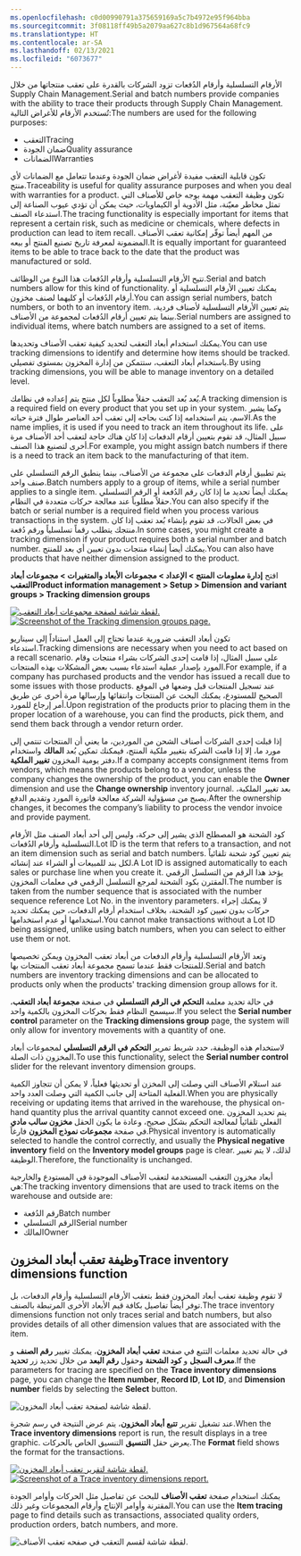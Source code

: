 ```yaml
---
ms.openlocfilehash: c0d00990791a375659169a5c7b4972e95f964bba
ms.sourcegitcommit: 3f08118ff49b5a2079aa627c8b1d967564a68fc9
ms.translationtype: HT
ms.contentlocale: ar-SA
ms.lasthandoff: 02/13/2021
ms.locfileid: "6073677"
---
```

<span data-ttu-id="3766c-101">الأرقام التسلسلية وأرقام الدُفعات تزود الشركات بالقدرة على تعقب منتجاتها من خلال Supply Chain Management.</span><span class="sxs-lookup"><span data-stu-id="3766c-101">Serial and batch numbers provide companies with the ability to trace their products through Supply Chain Management.</span></span> <span data-ttu-id="3766c-102">تُستخدم الأرقام للأغراض التالية:</span><span class="sxs-lookup"><span data-stu-id="3766c-102">The numbers are used for the following purposes:</span></span>

- <span data-ttu-id="3766c-103">التعقب</span><span class="sxs-lookup"><span data-stu-id="3766c-103">Tracing</span></span>
- <span data-ttu-id="3766c-104">ضمان الجودة</span><span class="sxs-lookup"><span data-stu-id="3766c-104">Quality assurance</span></span>
- <span data-ttu-id="3766c-105">الضمانات</span><span class="sxs-lookup"><span data-stu-id="3766c-105">Warranties</span></span>

<span data-ttu-id="3766c-106">تكون قابلية التعقب مفيدة لأغراض ضمان الجودة وعندما تتعامل مع الضمانات لأي منتج.</span><span class="sxs-lookup"><span data-stu-id="3766c-106">Traceability is useful for quality assurance purposes and when you deal with warranties for a product.</span></span> <span data-ttu-id="3766c-107">تكون وظيفة التعقب مهمة بوجه خاص للأصناف التي تمثل مخاطر معيّنة، مثل الأدوية أو الكيماويات، حيث يمكن أن تؤدي عيوب الصناعة إلى استدعاء الصنف.</span><span class="sxs-lookup"><span data-stu-id="3766c-107">The tracing functionality is especially important for items that represent a certain risk, such as medicine or chemicals, where defects in production can lead to  item recall.</span></span> <span data-ttu-id="3766c-108">من المهم أيضاً توفّر إمكانية تعقب الأصناف المضمونة لمعرفة تاريخ تصنيع المنتج أو بيعه.</span><span class="sxs-lookup"><span data-stu-id="3766c-108">It is equally important for guaranteed items to be able to trace back to the date that the product was manufactured or sold.</span></span>

<span data-ttu-id="3766c-109">تتيح الأرقام التسلسلية وأرقام الدُفعات هذا النوع من الوظائف.</span><span class="sxs-lookup"><span data-stu-id="3766c-109">Serial and batch numbers allow for this kind of functionality.</span></span> <span data-ttu-id="3766c-110">يمكنك تعيين الأرقام التسلسلية أو أرقام الدُفعات أو كليهما لصنف مخزون.</span><span class="sxs-lookup"><span data-stu-id="3766c-110">You can assign serial numbers, batch numbers, or both to an inventory item.</span></span> <span data-ttu-id="3766c-111">يتم تعيين الأرقام التسلسلية لأصناف فردية، بينما يتم تعيين أرقام الدُفعات لمجموعة من الأصناف.</span><span class="sxs-lookup"><span data-stu-id="3766c-111">Serial numbers are assigned to individual items, where batch numbers are assigned to a set of items.</span></span>

<span data-ttu-id="3766c-112">يمكنك استخدام أبعاد التعقب لتحديد كيفية تعقب الأصناف وتحديدها.</span><span class="sxs-lookup"><span data-stu-id="3766c-112">You can use tracking dimensions to identify and determine how items should be tracked.</span></span> <span data-ttu-id="3766c-113">باستخدام أبعاد التعقب، ستتمكن من إدارة المخزون بمستوى تفصيلي.</span><span class="sxs-lookup"><span data-stu-id="3766c-113">By using tracking dimensions, you will be able to manage inventory on a detailed level.</span></span>

<span data-ttu-id="3766c-114">يُعد بُعد التعقب حقلاً مطلوباً لكل منتج يتم إعداده في نظامك.</span><span class="sxs-lookup"><span data-stu-id="3766c-114">A tracking dimension is a required field on every product that you set up in your system.</span></span> <span data-ttu-id="3766c-115">وكما يشير الاسم، يتم استخدامه إذا كنت بحاجه إلى تعقب أحد العناصر طوال فترة حياته.</span><span class="sxs-lookup"><span data-stu-id="3766c-115">As the name implies, it is used if you need to track an item throughout its life.</span></span> <span data-ttu-id="3766c-116">على سبيل المثال، قد تقوم بتعيين أرقام الدفعات إذا كان هناك حاجة لتعقب أحد الأصناف مرة أخرى لتصنيع هذا الصنف.</span><span class="sxs-lookup"><span data-stu-id="3766c-116">For example, you might assign batch numbers if there is a need to track an item back to the manufacturing of that item.</span></span> 

<span data-ttu-id="3766c-117">يتم تطبيق أرقام الدفعات على مجموعة من الأصناف، بينما ينطبق الرقم التسلسلي على صنف واحد.</span><span class="sxs-lookup"><span data-stu-id="3766c-117">Batch numbers apply to a group of items, while a serial number applies to a single item.</span></span> <span data-ttu-id="3766c-118">يمكنك أيضاً تحديد ما إذا كان رقم الدُفعة أو الرقم التسلسلي حقلاً مطلوباً عند معالجة حركات متعددة في النظام.</span><span class="sxs-lookup"><span data-stu-id="3766c-118">You can also specify if the batch or serial number is a required field when you process various transactions in the system.</span></span> <span data-ttu-id="3766c-119">في بعض الحالات، قد تقوم بإنشاء بُعد تعقب إذا كان منتجك يتطلب رقماً تسلسلياً ورقم دُفعة.</span><span class="sxs-lookup"><span data-stu-id="3766c-119">In some cases, you might create a tracking dimension if your product requires both a serial number and batch number.</span></span> <span data-ttu-id="3766c-120">يمكنك أيضاً إنشاء منتجات بدون تعيين أي بعد للمنتج.</span><span class="sxs-lookup"><span data-stu-id="3766c-120">You can also have products that have neither dimension assigned to the product.</span></span>

<span data-ttu-id="3766c-121">افتح **إدارة معلومات المنتج > الإعداد > مجموعات الأبعاد والمتغيرات > مجموعات أبعاد التعقب**</span><span class="sxs-lookup"><span data-stu-id="3766c-121">**Product information management > Setup > Dimension and variant groups > Tracking dimension groups**</span></span>
 
<span data-ttu-id="3766c-122">[![لقطة شاشة لصفحة مجموعات أبعاد التعقب.](../media/tracking-dim-groups.png)](../media/tracking-dim-groups.png#lightbox)</span><span class="sxs-lookup"><span data-stu-id="3766c-122">[![Screenshot of the Tracking dimension groups page.](../media/tracking-dim-groups.png)](../media/tracking-dim-groups.png#lightbox)</span></span>

<span data-ttu-id="3766c-123">تكون أبعاد التعقب ضرورية عندما تحتاج إلى العمل استناداً إلى سيناريو استدعاء.</span><span class="sxs-lookup"><span data-stu-id="3766c-123">Tracking dimensions are necessary when you need to act based on a recall scenario.</span></span> <span data-ttu-id="3766c-124">على سبيل المثال، إذا قامت إحدى الشركات بشراء منتجات وقام المورد بإصدار عملية استدعاء بسبب بعض المشكلات بهذه المنتجات.</span><span class="sxs-lookup"><span data-stu-id="3766c-124">For example, if a company has purchased products and the vendor has issued a recall due to some issues with those products.</span></span> <span data-ttu-id="3766c-125">عند تسجيل المنتجات قبل وضعها في الموقع الصحيح للمستودع، يمكنك البحث عن المنتجات وانتقائها وإرسالها مرة أخرى عن طريق أمر إرجاع للمورد.</span><span class="sxs-lookup"><span data-stu-id="3766c-125">Upon registration of the products prior to placing them in the proper location of a warehouse, you can find the products, pick them, and send them back through a vendor return order.</span></span>

<span data-ttu-id="3766c-126">إذا قبلت إحدى الشركات أصناف الشحن من الموردين، ما يعني أن المنتجات تنتمي إلى مورد ما، إلا إذا قامت الشركة بتغيير ملكية المنتج، فيمكنك تمكين بُعد **المالك** واستخدام دفتر يومية المخزون **تغيير الملكية**.</span><span class="sxs-lookup"><span data-stu-id="3766c-126">If a company accepts consignment items from vendors, which means the products belong to a vendor, unless the company changes the ownership of the product, you can enable the **Owner** dimension and use the **Change ownership** inventory journal.</span></span> <span data-ttu-id="3766c-127">بعد تغيير الملكية، يصبح من مسؤولية الشركة معالجة فاتورة المورد وتقديم الدفع.</span><span class="sxs-lookup"><span data-stu-id="3766c-127">After the ownership changes, it becomes the company’s liability to process the vendor invoice and provide payment.</span></span>

<span data-ttu-id="3766c-128">كود الشحنة هو المصطلح الذي يشير إلى حركة، وليس إلى أحد أبعاد الصنف مثل الأرقام التسلسلية وأرقام الدُفعات.</span><span class="sxs-lookup"><span data-stu-id="3766c-128">Lot ID is the term that refers to a transaction, and not an item dimension such as serial and batch numbers.</span></span> <span data-ttu-id="3766c-129">يتم تعيين كود شحنة تلقائياً لكل بند للمبيعات أو الشراء عند إنشائه.</span><span class="sxs-lookup"><span data-stu-id="3766c-129">A Lot ID is assigned automatically to each sales or purchase line when you create it.</span></span> <span data-ttu-id="3766c-130">يؤخذ هذا الرقم من التسلسل الرقمي المقترن بكود الشحنة لمرجع التسلسل الرقمي في معلمات المخزون.</span><span class="sxs-lookup"><span data-stu-id="3766c-130">The number is taken from the number sequence that is associated with the number sequence reference Lot No. in the inventory parameters.</span></span> <span data-ttu-id="3766c-131">لا يمكنك إجراء حركات بدون تعيين كود الشحنة، بخلاف استخدام أرقام الدفعات، حين يمكنك تحديد استخدامها أو عدم استخدامها.</span><span class="sxs-lookup"><span data-stu-id="3766c-131">You cannot make transactions without a Lot ID being assigned, unlike using batch numbers, when you can select to either use them or not.</span></span>

<span data-ttu-id="3766c-132">وتعد الأرقام التسلسلية وأرقام الدفعات من أبعاد تعقب المخزون ويمكن تخصيصها للمنتجات فقط عندما تسمح مجموعة أبعاد تعقب المنتجات بها.</span><span class="sxs-lookup"><span data-stu-id="3766c-132">Serial and batch numbers are inventory tracking dimensions and can be allocated to products only when the products' tracking dimension group allows for it.</span></span>

<span data-ttu-id="3766c-133">في حالة تحديد معلمة **التحكم في الرقم التسلسلي** في صفحة **مجموعة أبعاد التعقب**، سيسمح النظام فقط بحركات المخزون بالكمية واحد.</span><span class="sxs-lookup"><span data-stu-id="3766c-133">If you select the **Serial number control** parameter on the **Tracking dimensions group** page, the system will only allow for inventory movements with a quantity of one.</span></span>

<span data-ttu-id="3766c-134">لاستخدام هذه الوظيفة، حدد شريط تمرير **التحكم في الرقم التسلسلي** لمجموعات أبعاد المخزون ذات الصلة.</span><span class="sxs-lookup"><span data-stu-id="3766c-134">To use this functionality, select the **Serial number control** slider for the relevant inventory dimension groups.</span></span>

<span data-ttu-id="3766c-135">عند استلام الأصناف التي وصلت إلى المخزن أو تحديثها فعلياً، لا يمكن أن تتجاوز الكمية الفعلية المتاحة إلى جانب الكمية التي وصلت العدد واحد.</span><span class="sxs-lookup"><span data-stu-id="3766c-135">When you are physically receiving or updating items that arrived in the warehouse, the physical on-hand quantity plus the arrival quantity cannot exceed one.</span></span> <span data-ttu-id="3766c-136">يتم تحديد المخزون الفعلي تلقائياً لمعالجة التحكم بشكل صحيح، وعادة ما يكون الحقل **مخزون سالب مادي** في صفحة **مجموعات نموذج المخزون** فارغاً.</span><span class="sxs-lookup"><span data-stu-id="3766c-136">Physical inventory is automatically selected to handle the control correctly, and usually the **Physical negative inventory** field on the **Inventory model groups** page is clear.</span></span> <span data-ttu-id="3766c-137">لذلك، لا يتم تغيير الوظيفة.</span><span class="sxs-lookup"><span data-stu-id="3766c-137">Therefore, the functionality is unchanged.</span></span>

<span data-ttu-id="3766c-138">أبعاد مخزون التعقب المستخدمة لتعقب الأصناف الموجودة في المستودع والخارجية هي:</span><span class="sxs-lookup"><span data-stu-id="3766c-138">The tracking inventory dimensions that are used to track items on the warehouse and outside are:</span></span>

- <span data-ttu-id="3766c-139">رقم الدُفعة</span><span class="sxs-lookup"><span data-stu-id="3766c-139">Batch number</span></span>
- <span data-ttu-id="3766c-140">الرقم التسلسلي</span><span class="sxs-lookup"><span data-stu-id="3766c-140">Serial number</span></span>
- <span data-ttu-id="3766c-141">المالك</span><span class="sxs-lookup"><span data-stu-id="3766c-141">Owner</span></span>

## <a name="trace-inventory-dimensions-function"></a><span data-ttu-id="3766c-142">وظيفة تعقب أبعاد المخزون</span><span class="sxs-lookup"><span data-stu-id="3766c-142">Trace inventory dimensions function</span></span> 

<span data-ttu-id="3766c-143">لا تقوم وظيفة تعقب أبعاد المخزون فقط بتعقب الأرقام التسلسلية وأرقام الدفعات، بل توفر أيضاً تفاصيل بكافة قيم الأبعاد الأخرى المرتبطة بالصنف.</span><span class="sxs-lookup"><span data-stu-id="3766c-143">The trace inventory dimensions function not only traces serial and batch numbers, but also provides details of all other dimension values that are associated with the item.</span></span>

<span data-ttu-id="3766c-144">في حالة تحديد معلمات التتبع في صفحة **تعقب أبعاد المخزون**، يمكنك تغيير **رقم الصنف** و **معرف السجل** و **كود الشحنة** وحقول **رقم البعد** من خلال تحديد زر **تحديد**.</span><span class="sxs-lookup"><span data-stu-id="3766c-144">If the parameters for tracing are specified on the **Trace inventory dimensions** page, you can change the **Item number**, **Record ID**, **Lot ID**, and **Dimension number** fields by selecting the **Select** button.</span></span>
 
![لقطة شاشة لصفحة تعقب أبعاد المخزون. ](../media/trace-1.png)

<span data-ttu-id="3766c-146">عند تشغيل تقرير **تتبع أبعاد المخزون**، يتم عرض النتيجة في رسم شجرة.</span><span class="sxs-lookup"><span data-stu-id="3766c-146">When the **Trace inventory dimensions** report is run, the result displays in a tree graphic.</span></span> <span data-ttu-id="3766c-147">يعرض حقل **التنسيق** التنسيق الخاص بالحركات.</span><span class="sxs-lookup"><span data-stu-id="3766c-147">The **Format** field shows the format for the transactions.</span></span>
 
<span data-ttu-id="3766c-148">[![لقطة شاشة لتقرير تعقب أبعاد المخزون.](../media/trace-2.png)](../media/trace-2.png#lightbox)</span><span class="sxs-lookup"><span data-stu-id="3766c-148">[![Screenshot of a Trace inventory dimensions report.](../media/trace-2.png)](../media/trace-2.png#lightbox)</span></span>

<span data-ttu-id="3766c-149">يمكنك استخدام صفحة **تعقب الأصناف** للبحث عن تفاصيل مثل الحركات وأوامر الجودة المقترنة وأوامر الإنتاج وأرقام المجموعات وغير ذلك.</span><span class="sxs-lookup"><span data-stu-id="3766c-149">You can use the **Item tracing** page to find details such as transactions, associated quality orders, production orders, batch numbers, and more.</span></span>
 
![لقطة شاشة لقسم التعقب في صفحه تعقب الأصناف.](../media/item-tracing.png)


